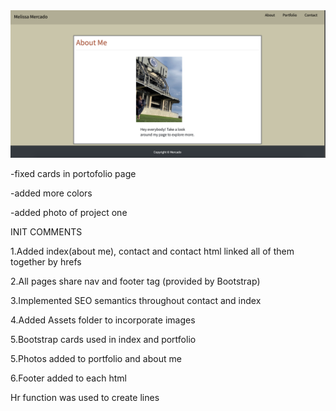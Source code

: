<img src=Assets/newportfolio.png>

-fixed cards in portofolio page

-added more colors

-added photo of project one

INIT COMMENTS

1.Added index(about me), contact and contact html linked all of them together by hrefs

2.All pages share nav and footer tag (provided by Bootstrap)

3.Implemented SEO semantics throughout contact and index

4.Added Assets folder to incorporate images

5.Bootstrap cards used in index and portfolio

5.Photos added to portfolio and about me

6.Footer added to each html

Hr function was used to create lines
